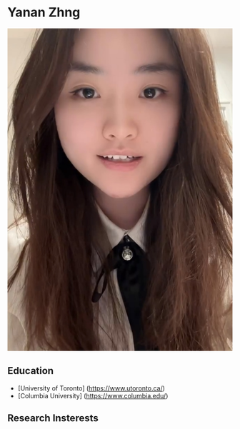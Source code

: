 # Yanan Zhng
![Photo](Yanan.jpg)

## Education
- [University of Toronto] (https://www.utoronto.ca/)
- [Columbia University] (https://www.columbia.edu/)

## Research Insterests
